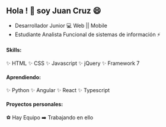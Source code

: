 ## Hola ! 👋 soy Juan Cruz 😄

* Desarrollador Junior 💻 Web || Mobile
* Estudiante Analista Funcional de sistemas de información ⚡

#### Skills:

✨ HTML
✨ CSS
✨ Javascript
✨ jQuery
✨ Framework 7

#### Aprendiendo:

✨ Python
✨ Angular
✨ React
✨ Typescript

#### Proyectos personales:

⚽ Hay Equipo ➡️ Trabajando en ello
